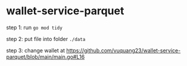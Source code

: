 # wallet-service-parquet

step 1: run `go mod tidy`
<br>

step 2: put file into folder `./data`
<br>

step 3: change wallet at https://github.com/vuquang23/wallet-service-parquet/blob/main/main.go#L16
